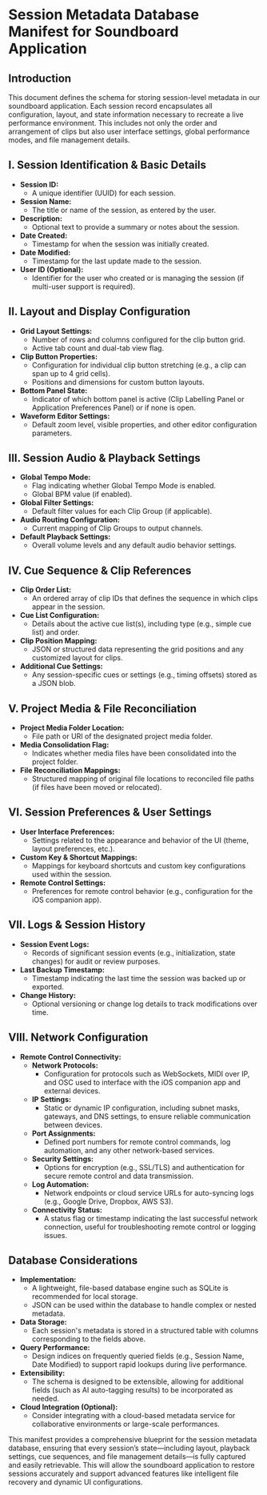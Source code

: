 # Session Metadata Database Manifest for Soundboard Application

## Introduction

This document defines the schema for storing session-level metadata in our soundboard application. Each session record encapsulates all configuration, layout, and state information necessary to recreate a live performance environment. This includes not only the order and arrangement of clips but also user interface settings, global performance modes, and file management details.

## I. Session Identification & Basic Details

- **Session ID:**
  - A unique identifier (UUID) for each session.
- **Session Name:**
  - The title or name of the session, as entered by the user.
- **Description:**
  - Optional text to provide a summary or notes about the session.
- **Date Created:**
  - Timestamp for when the session was initially created.
- **Date Modified:**
  - Timestamp for the last update made to the session.
- **User ID (Optional):**
  - Identifier for the user who created or is managing the session (if multi-user support is required).

## II. Layout and Display Configuration

- **Grid Layout Settings:**
  - Number of rows and columns configured for the clip button grid.
  - Active tab count and dual-tab view flag.
- **Clip Button Properties:**
  - Configuration for individual clip button stretching (e.g., a clip can span up to 4 grid cells).
  - Positions and dimensions for custom button layouts.
- **Bottom Panel State:**
  - Indicator of which bottom panel is active (Clip Labelling Panel or Application Preferences Panel) or if none is open.
- **Waveform Editor Settings:**
  - Default zoom level, visible properties, and other editor configuration parameters.

## III. Session Audio & Playback Settings

- **Global Tempo Mode:**
  - Flag indicating whether Global Tempo Mode is enabled.
  - Global BPM value (if enabled).
- **Global Filter Settings:**
  - Default filter values for each Clip Group (if applicable).
- **Audio Routing Configuration:**
  - Current mapping of Clip Groups to output channels.
- **Default Playback Settings:**
  - Overall volume levels and any default audio behavior settings.

## IV. Cue Sequence & Clip References

- **Clip Order List:**
  - An ordered array of clip IDs that defines the sequence in which clips appear in the session.
- **Cue List Configuration:**
  - Details about the active cue list(s), including type (e.g., simple cue list) and order.
- **Clip Position Mapping:**
  - JSON or structured data representing the grid positions and any customized layout for clips.
- **Additional Cue Settings:**
  - Any session-specific cues or settings (e.g., timing offsets) stored as a JSON blob.

## V. Project Media & File Reconciliation

- **Project Media Folder Location:**
  - File path or URI of the designated project media folder.
- **Media Consolidation Flag:**
  - Indicates whether media files have been consolidated into the project folder.
- **File Reconciliation Mappings:**
  - Structured mapping of original file locations to reconciled file paths (if files have been moved or relocated).

## VI. Session Preferences & User Settings

- **User Interface Preferences:**
  - Settings related to the appearance and behavior of the UI (theme, layout preferences, etc.).
- **Custom Key & Shortcut Mappings:**
  - Mappings for keyboard shortcuts and custom key configurations used within the session.
- **Remote Control Settings:**
  - Preferences for remote control behavior (e.g., configuration for the iOS companion app).

## VII. Logs & Session History

- **Session Event Logs:**
  - Records of significant session events (e.g., initialization, state changes) for audit or review purposes.
- **Last Backup Timestamp:**
  - Timestamp indicating the last time the session was backed up or exported.
- **Change History:**
  - Optional versioning or change log details to track modifications over time.

## VIII. Network Configuration

- **Remote Control Connectivity:**
  - **Network Protocols:**
    - Configuration for protocols such as WebSockets, MIDI over IP, and OSC used to interface with the iOS companion app and external devices.
  - **IP Settings:**
    - Static or dynamic IP configuration, including subnet masks, gateways, and DNS settings, to ensure reliable communication between devices.
  - **Port Assignments:**
    - Defined port numbers for remote control commands, log automation, and any other network-based services.
  - **Security Settings:**
    - Options for encryption (e.g., SSL/TLS) and authentication for secure remote control and data transmission.
  - **Log Automation:**
    - Network endpoints or cloud service URLs for auto-syncing logs (e.g., Google Drive, Dropbox, AWS S3).
  - **Connectivity Status:**
    - A status flag or timestamp indicating the last successful network connection, useful for troubleshooting remote control or logging issues.

## Database Considerations

- **Implementation:**
  - A lightweight, file-based database engine such as SQLite is recommended for local storage.
  - JSON can be used within the database to handle complex or nested metadata.
- **Data Storage:**
  - Each session's metadata is stored in a structured table with columns corresponding to the fields above.
- **Query Performance:**
  - Design indices on frequently queried fields (e.g., Session Name, Date Modified) to support rapid lookups during live performance.
- **Extensibility:**
  - The schema is designed to be extensible, allowing for additional fields (such as AI auto-tagging results) to be incorporated as needed.
- **Cloud Integration (Optional):**
  - Consider integrating with a cloud-based metadata service for collaborative environments or large-scale performances.

This manifest provides a comprehensive blueprint for the session metadata database, ensuring that every session’s state—including layout, playback settings, cue sequences, and file management details—is fully captured and easily retrievable. This will allow the soundboard application to restore sessions accurately and support advanced features like intelligent file recovery and dynamic UI configurations.
